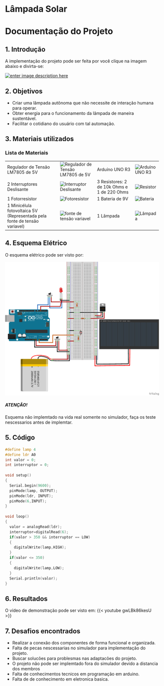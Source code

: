 #  Lâmpada Solar 
#  Documentação do Projeto

## 1. Introdução

A implementação do projeto pode ser feita por você clique na imagem abaixo e divirta-se:

[![enter image description here](https://csg.tinkercad.com/things/eq19tyXHyPy/t725.png?rev=1603827373866000000&s=&v=1&type=circuits)](https://www.tinkercad.com/embed/eq19tyXHyPy?editbtn=1)




## 2. Objetivos

- Criar uma lâmpada autônoma que não necessite de interação humana para operar.
- Obter energia para o funcionamento da lâmpada de maneira sustentável.
- Facilitar o cotidiano do usuário com tal automação.

## 3. Materiais utilizados

### Lista de Materiais
| | | | |
|-----|-----|-----|-----|
|Regulador de Tensão LM7805 de 5V|![Regulador de Tensão LM7805 de 5V](https://beta-editor.tinkercad.com/components/thumbnails/regulator5V.png)|Arduíno UNO R3|![Arduíno UNO R3](https://beta-editor.tinkercad.com/components/thumbnails/arduinoUnoR3.png)
|2 Interruptores Deslisante|![Interruptor Deslisante](https://beta-editor.tinkercad.com/components/thumbnails/slideSwitch.png)|3 Resistores: 2 de 10k Ohms e 1 de 220 Ohms|![Resistor](https://beta-editor.tinkercad.com/components/thumbnails/resistor.png)|
|1 Fotorresistor|![Fotoresistor](https://beta-editor.tinkercad.com/components/thumbnails/photoResistor.png)|1 Bateria de 9V|![Bateria](https://beta-editor.tinkercad.com/components/thumbnails/battery9V.png)|
|1 Minicélula fotovoltaica 5V (Representada pela fonte de tensão variavel)|![fonte de tensão variavel](https://beta-editor.tinkercad.com/components/thumbnails/powerSupply.png)|1 Lâmpada| ![Lâmpada](https://beta-editor.tinkercad.com/components/thumbnails/lightBulb.png)|


## 4. Esquema Elétrico


O esquema elétrico pode ser visto por:

![](esquema.png)

##### ATENÇÃO!
Esquema não implemtado na vida real somente no simulador, faça os teste nescessarios antes de implemtar.

## 5. Código

```Cpp
#define lamp 4
#define ldr A0
int valor = 0;
int interruptor = 0;

void setup()
{
  Serial.begin(9600);
  pinMode(lamp, OUTPUT);
  pinMode(ldr, INPUT);
  pinMode(6,INPUT);
}

void loop()
{
  valor = analogRead(ldr);
  interruptor=digitalRead(6);
  if(valor > 350 && interruptor == LOW)
  {
  	digitalWrite(lamp,HIGH);
  }
  if(valor <= 350)
  {
  	digitalWrite(lamp,LOW);
  }
  Serial.println(valor);
}
```

## 6. Resultados

O vídeo de demonstração pode ser visto em:
{{< youtube gwLBk86kesU >}}


## 7. Desafios encontrados

- Realizar a conexão dos componentes de forma funcional e organizada.
- Falta de pecas nescessarias no simulador para implementação do projeto.
- Buscar solucões para problesmas nas adaptacões do projeto.
- O projeto não pode ser implemtado fora do simulador devido a distancia dos membros 
- Falta de conhecimentos tecnicos em programação em arduino.
- Falta de de conhecimento em eletronica basica.
